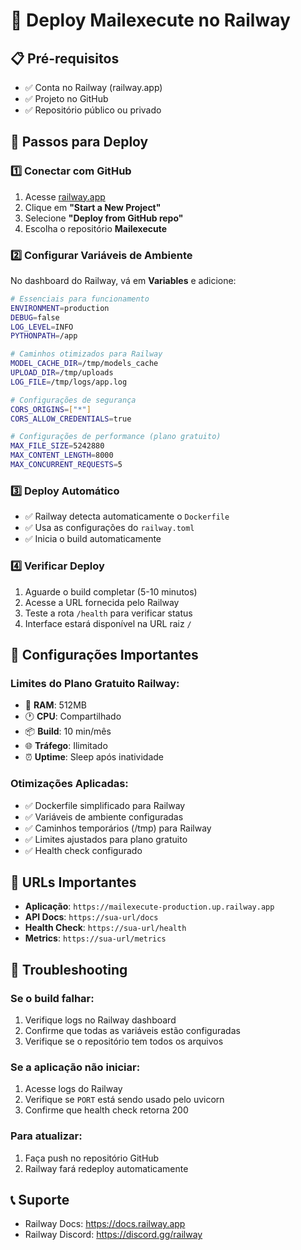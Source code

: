 # 🚂 Deploy Mailexecute no Railway

## 📋 Pré-requisitos
- ✅ Conta no Railway (railway.app)
- ✅ Projeto no GitHub
- ✅ Repositório público ou privado

## 🚀 Passos para Deploy

### 1️⃣ **Conectar com GitHub**
1. Acesse [railway.app](https://railway.app)
2. Clique em **"Start a New Project"**
3. Selecione **"Deploy from GitHub repo"**
4. Escolha o repositório **Mailexecute**

### 2️⃣ **Configurar Variáveis de Ambiente**
No dashboard do Railway, vá em **Variables** e adicione:

```bash
# Essenciais para funcionamento
ENVIRONMENT=production
DEBUG=false
LOG_LEVEL=INFO
PYTHONPATH=/app

# Caminhos otimizados para Railway
MODEL_CACHE_DIR=/tmp/models_cache
UPLOAD_DIR=/tmp/uploads
LOG_FILE=/tmp/logs/app.log

# Configurações de segurança
CORS_ORIGINS=["*"]
CORS_ALLOW_CREDENTIALS=true

# Configurações de performance (plano gratuito)
MAX_FILE_SIZE=5242880
MAX_CONTENT_LENGTH=8000
MAX_CONCURRENT_REQUESTS=5
```

### 3️⃣ **Deploy Automático**
- ✅ Railway detecta automaticamente o `Dockerfile`
- ✅ Usa as configurações do `railway.toml`
- ✅ Inicia o build automaticamente

### 4️⃣ **Verificar Deploy**
1. Aguarde o build completar (5-10 minutos)
2. Acesse a URL fornecida pelo Railway
3. Teste a rota `/health` para verificar status
4. Interface estará disponível na URL raiz `/`

## 🔧 Configurações Importantes

### **Limites do Plano Gratuito Railway:**
- 💾 **RAM**: 512MB
- 🕐 **CPU**: Compartilhado
- 📦 **Build**: 10 min/mês
- 🌐 **Tráfego**: Ilimitado
- ⏰ **Uptime**: Sleep após inatividade

### **Otimizações Aplicadas:**
- ✅ Dockerfile simplificado para Railway
- ✅ Variáveis de ambiente configuradas
- ✅ Caminhos temporários (/tmp) para Railway
- ✅ Limites ajustados para plano gratuito
- ✅ Health check configurado

## 🔗 URLs Importantes
- **Aplicação**: `https://mailexecute-production.up.railway.app`
- **API Docs**: `https://sua-url/docs`
- **Health Check**: `https://sua-url/health`
- **Metrics**: `https://sua-url/metrics`

## 🚨 Troubleshooting

### **Se o build falhar:**
1. Verifique logs no Railway dashboard
2. Confirme que todas as variáveis estão configuradas
3. Verifique se o repositório tem todos os arquivos

### **Se a aplicação não iniciar:**
1. Acesse logs do Railway
2. Verifique se `PORT` está sendo usado pelo uvicorn
3. Confirme que health check retorna 200

### **Para atualizar:**
1. Faça push no repositório GitHub
2. Railway fará redeploy automaticamente

## 📞 Suporte
- Railway Docs: https://docs.railway.app
- Railway Discord: https://discord.gg/railway